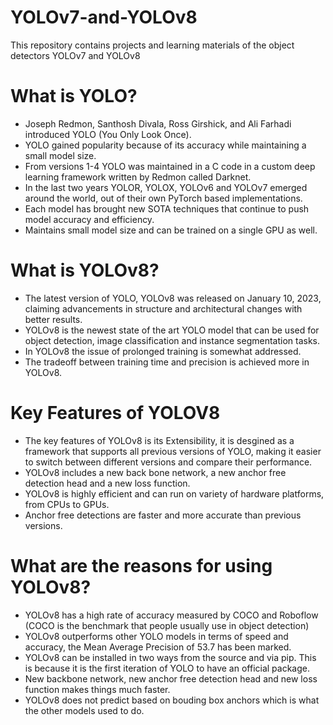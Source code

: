 # YOLOv7-and-YOLOv8
This repository contains projects and learning materials of the object detectors YOLOv7 and YOLOv8
# What is YOLO?
* Joseph Redmon, Santhosh Divala, Ross Girshick, and Ali Farhadi introduced YOLO (You Only Look Once).
* YOLO gained popularity because of its accuracy while maintaining a small model size.
* From versions 1-4 YOLO was maintained in a C code in a custom deep learning framework written by Redmon called Darknet.
* In the last two years YOLOR, YOLOX, YOLOv6 and YOLOv7 emerged around the world, out of their own PyTorch based implementations. 
* Each model has brought new SOTA techniques that continue to push model accuracy and efficiency.
* Maintains small model size and can be trained on a single GPU as well.
# What is YOLOv8?
* The latest version of YOLO, YOLOv8 was released on January 10, 2023, claiming advancements in structure and architectural changes with better results.
* YOLOv8 is the newest state of the art YOLO model that can be used for object detection, image classification and instance segmentation tasks.
* In YOLOv8 the issue of prolonged training is somewhat addressed.
* The tradeoff between training time and precision is achieved more in YOLOv8.
# Key Features of YOLOV8
* The key features of YOLOv8 is its Extensibility, it is desgined as a framework that supports all previous versions of YOLO, making it easier to switch between different versions and compare their performance.
* YOLOv8 includes a new back bone network, a new anchor free detection head and a new loss function.
* YOLOv8 is highly efficient and can run on variety of hardware platforms, from CPUs to GPUs.
* Anchor free detections are faster and more accurate than previous versions.
# What are the reasons for using YOLOv8?
* YOLOv8 has a high rate of accuracy measured by COCO and Roboflow (COCO is the benchmark that people usually use in object detection)
* YOLOv8 outperforms other YOLO models in terms of speed and accuracy, the Mean Average Precision of 53.7 has been marked.
* YOLOv8 can be installed in two ways from the source and via pip. This is because it is the first iteration of YOLO to have an official package.
* New backbone network, new anchor free detection head and new loss function makes things much faster.
* YOLOv8 does not predict based on bouding box anchors which is what the other models used to do.
